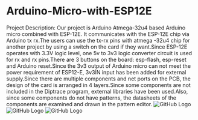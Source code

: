 # Arduino-Micro-with-ESP12E
Project Description:
Our project is Arduino Atmega-32u4 based Arduino micro combined with ESP-12E. It communicates with the ESP-12E chip via Arduino tx rx.The users can use the tx-rx pins with atmega -32u4 chip for another project by using a switch on the card if they want.Since ESP-12E operates with 3.3V logic level, one 5v to 3v3 logic converter circuit is used for rx and rx pins.There are 3 buttons on the board: esp-flash, esp-reset and Arduino reset.Since the 3v3 output of Arduino micro can not meet the power requirement of ESP12-E, 3v3İN input has been added for external supply.Since there are multiple components and net ports on the PCB, the design of the card is arranged in 4 layers.Since some components are not included in the Diptrace program, external libraries have been used.Also, since some components do not have patterns, the datasheets of the components are examined and drawn in the pattern editor.
![GitHub Logo](https://github.com/oguzcanka/Arduino-Micro-with-ESP12E/blob/master/C%C4%B0R1.jpg)
![GitHub Logo](https://github.com/oguzcanka/Arduino-Micro-with-ESP12E/blob/master/C%C4%B0R2.jpg)
![GitHub Logo](https://github.com/oguzcanka/Arduino-Micro-with-ESP12E/blob/master/C%C4%B0R3.jpg)

